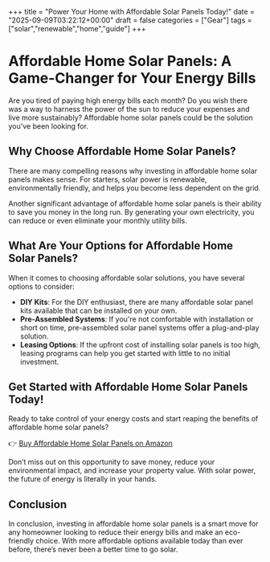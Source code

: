+++
title = "Power Your Home with Affordable Solar Panels Today!"
date = "2025-09-09T03:22:12+00:00"
draft = false
categories = ["Gear"]
tags = ["solar","renewable","home","guide"]
+++

# Affordable Home Solar Panels: A Game-Changer for Your Energy Bills

Are you tired of paying high energy bills each month? Do you wish there was a way to harness the power of the sun to reduce your expenses and live more sustainably? Affordable home solar panels could be the solution you've been looking for. 

## Why Choose Affordable Home Solar Panels?

There are many compelling reasons why investing in affordable home solar panels makes sense. For starters, solar power is renewable, environmentally friendly, and helps you become less dependent on the grid.  

Another significant advantage of affordable home solar panels is their ability to save you money in the long run. By generating your own electricity, you can reduce or even eliminate your monthly utility bills.

## What Are Your Options for Affordable Home Solar Panels?

When it comes to choosing affordable solar solutions, you have several options to consider:

- **DIY Kits**: For the DIY enthusiast, there are many affordable solar panel kits available that can be installed on your own.  
- **Pre-Assembled Systems**: If you're not comfortable with installation or short on time, pre-assembled solar panel systems offer a plug-and-play solution.  
- **Leasing Options**: If the upfront cost of installing solar panels is too high, leasing programs can help you get started with little to no initial investment.  

## Get Started with Affordable Home Solar Panels Today!

Ready to take control of your energy costs and start reaping the benefits of affordable home solar panels?  

👉 [Buy Affordable Home Solar Panels on Amazon](https://amzn.to/YOURAFFILIATEID)

Don’t miss out on this opportunity to save money, reduce your environmental impact, and increase your property value. With solar power, the future of energy is literally in your hands.

## Conclusion

In conclusion, investing in affordable home solar panels is a smart move for any homeowner looking to reduce their energy bills and make an eco-friendly choice. With more affordable options available today than ever before, there’s never been a better time to go solar.
